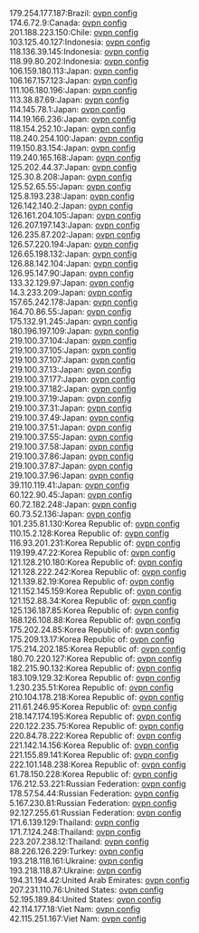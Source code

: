 179.254.177.187:Brazil: [ovpn config](vpn/179_254_177_187.ovpn)  
174.6.72.9:Canada: [ovpn config](vpn/174_6_72_9.ovpn)  
201.188.223.150:Chile: [ovpn config](vpn/201_188_223_150.ovpn)  
103.125.40.127:Indonesia: [ovpn config](vpn/103_125_40_127.ovpn)  
118.136.39.145:Indonesia: [ovpn config](vpn/118_136_39_145.ovpn)  
118.99.80.202:Indonesia: [ovpn config](vpn/118_99_80_202.ovpn)  
106.159.180.113:Japan: [ovpn config](vpn/106_159_180_113.ovpn)  
106.167.157.123:Japan: [ovpn config](vpn/106_167_157_123.ovpn)  
111.106.180.196:Japan: [ovpn config](vpn/111_106_180_196.ovpn)  
113.38.87.69:Japan: [ovpn config](vpn/113_38_87_69.ovpn)  
114.145.78.1:Japan: [ovpn config](vpn/114_145_78_1.ovpn)  
114.19.166.236:Japan: [ovpn config](vpn/114_19_166_236.ovpn)  
118.154.252.10:Japan: [ovpn config](vpn/118_154_252_10.ovpn)  
118.240.254.100:Japan: [ovpn config](vpn/118_240_254_100.ovpn)  
119.150.83.154:Japan: [ovpn config](vpn/119_150_83_154.ovpn)  
119.240.165.168:Japan: [ovpn config](vpn/119_240_165_168.ovpn)  
125.202.44.37:Japan: [ovpn config](vpn/125_202_44_37.ovpn)  
125.30.8.208:Japan: [ovpn config](vpn/125_30_8_208.ovpn)  
125.52.65.55:Japan: [ovpn config](vpn/125_52_65_55.ovpn)  
125.8.193.238:Japan: [ovpn config](vpn/125_8_193_238.ovpn)  
126.142.140.2:Japan: [ovpn config](vpn/126_142_140_2.ovpn)  
126.161.204.105:Japan: [ovpn config](vpn/126_161_204_105.ovpn)  
126.207.197.143:Japan: [ovpn config](vpn/126_207_197_143.ovpn)  
126.235.87.202:Japan: [ovpn config](vpn/126_235_87_202.ovpn)  
126.57.220.194:Japan: [ovpn config](vpn/126_57_220_194.ovpn)  
126.65.198.132:Japan: [ovpn config](vpn/126_65_198_132.ovpn)  
126.88.142.104:Japan: [ovpn config](vpn/126_88_142_104.ovpn)  
126.95.147.90:Japan: [ovpn config](vpn/126_95_147_90.ovpn)  
133.32.129.97:Japan: [ovpn config](vpn/133_32_129_97.ovpn)  
14.3.233.209:Japan: [ovpn config](vpn/14_3_233_209.ovpn)  
157.65.242.178:Japan: [ovpn config](vpn/157_65_242_178.ovpn)  
164.70.86.55:Japan: [ovpn config](vpn/164_70_86_55.ovpn)  
175.132.91.245:Japan: [ovpn config](vpn/175_132_91_245.ovpn)  
180.196.197.109:Japan: [ovpn config](vpn/180_196_197_109.ovpn)  
219.100.37.104:Japan: [ovpn config](vpn/219_100_37_104.ovpn)  
219.100.37.105:Japan: [ovpn config](vpn/219_100_37_105.ovpn)  
219.100.37.107:Japan: [ovpn config](vpn/219_100_37_107.ovpn)  
219.100.37.13:Japan: [ovpn config](vpn/219_100_37_13.ovpn)  
219.100.37.177:Japan: [ovpn config](vpn/219_100_37_177.ovpn)  
219.100.37.182:Japan: [ovpn config](vpn/219_100_37_182.ovpn)  
219.100.37.19:Japan: [ovpn config](vpn/219_100_37_19.ovpn)  
219.100.37.31:Japan: [ovpn config](vpn/219_100_37_31.ovpn)  
219.100.37.49:Japan: [ovpn config](vpn/219_100_37_49.ovpn)  
219.100.37.51:Japan: [ovpn config](vpn/219_100_37_51.ovpn)  
219.100.37.55:Japan: [ovpn config](vpn/219_100_37_55.ovpn)  
219.100.37.58:Japan: [ovpn config](vpn/219_100_37_58.ovpn)  
219.100.37.86:Japan: [ovpn config](vpn/219_100_37_86.ovpn)  
219.100.37.87:Japan: [ovpn config](vpn/219_100_37_87.ovpn)  
219.100.37.96:Japan: [ovpn config](vpn/219_100_37_96.ovpn)  
39.110.119.41:Japan: [ovpn config](vpn/39_110_119_41.ovpn)  
60.122.90.45:Japan: [ovpn config](vpn/60_122_90_45.ovpn)  
60.72.182.248:Japan: [ovpn config](vpn/60_72_182_248.ovpn)  
60.73.52.136:Japan: [ovpn config](vpn/60_73_52_136.ovpn)  
101.235.81.130:Korea Republic of: [ovpn config](vpn/101_235_81_130.ovpn)  
110.15.2.128:Korea Republic of: [ovpn config](vpn/110_15_2_128.ovpn)  
116.93.201.231:Korea Republic of: [ovpn config](vpn/116_93_201_231.ovpn)  
119.199.47.22:Korea Republic of: [ovpn config](vpn/119_199_47_22.ovpn)  
121.128.210.180:Korea Republic of: [ovpn config](vpn/121_128_210_180.ovpn)  
121.128.222.242:Korea Republic of: [ovpn config](vpn/121_128_222_242.ovpn)  
121.139.82.19:Korea Republic of: [ovpn config](vpn/121_139_82_19.ovpn)  
121.152.145.159:Korea Republic of: [ovpn config](vpn/121_152_145_159.ovpn)  
121.152.88.34:Korea Republic of: [ovpn config](vpn/121_152_88_34.ovpn)  
125.136.187.85:Korea Republic of: [ovpn config](vpn/125_136_187_85.ovpn)  
168.126.108.88:Korea Republic of: [ovpn config](vpn/168_126_108_88.ovpn)  
175.202.24.85:Korea Republic of: [ovpn config](vpn/175_202_24_85.ovpn)  
175.209.13.17:Korea Republic of: [ovpn config](vpn/175_209_13_17.ovpn)  
175.214.202.185:Korea Republic of: [ovpn config](vpn/175_214_202_185.ovpn)  
180.70.220.127:Korea Republic of: [ovpn config](vpn/180_70_220_127.ovpn)  
182.215.90.132:Korea Republic of: [ovpn config](vpn/182_215_90_132.ovpn)  
183.109.129.32:Korea Republic of: [ovpn config](vpn/183_109_129_32.ovpn)  
1.230.235.51:Korea Republic of: [ovpn config](vpn/1_230_235_51.ovpn)  
210.104.178.218:Korea Republic of: [ovpn config](vpn/210_104_178_218.ovpn)  
211.61.246.95:Korea Republic of: [ovpn config](vpn/211_61_246_95.ovpn)  
218.147.174.195:Korea Republic of: [ovpn config](vpn/218_147_174_195.ovpn)  
220.122.235.75:Korea Republic of: [ovpn config](vpn/220_122_235_75.ovpn)  
220.84.78.222:Korea Republic of: [ovpn config](vpn/220_84_78_222.ovpn)  
221.142.14.156:Korea Republic of: [ovpn config](vpn/221_142_14_156.ovpn)  
221.155.89.141:Korea Republic of: [ovpn config](vpn/221_155_89_141.ovpn)  
222.101.148.238:Korea Republic of: [ovpn config](vpn/222_101_148_238.ovpn)  
61.78.150.228:Korea Republic of: [ovpn config](vpn/61_78_150_228.ovpn)  
176.212.53.221:Russian Federation: [ovpn config](vpn/176_212_53_221.ovpn)  
178.57.54.44:Russian Federation: [ovpn config](vpn/178_57_54_44.ovpn)  
5.167.230.81:Russian Federation: [ovpn config](vpn/5_167_230_81.ovpn)  
92.127.255.61:Russian Federation: [ovpn config](vpn/92_127_255_61.ovpn)  
171.6.139.129:Thailand: [ovpn config](vpn/171_6_139_129.ovpn)  
171.7.124.248:Thailand: [ovpn config](vpn/171_7_124_248.ovpn)  
223.207.238.12:Thailand: [ovpn config](vpn/223_207_238_12.ovpn)  
88.226.126.229:Turkey: [ovpn config](vpn/88_226_126_229.ovpn)  
193.218.118.161:Ukraine: [ovpn config](vpn/193_218_118_161.ovpn)  
193.218.118.87:Ukraine: [ovpn config](vpn/193_218_118_87.ovpn)  
194.31.194.42:United Arab Emirates: [ovpn config](vpn/194_31_194_42.ovpn)  
207.231.110.76:United States: [ovpn config](vpn/207_231_110_76.ovpn)  
52.195.189.84:United States: [ovpn config](vpn/52_195_189_84.ovpn)  
42.114.177.18:Viet Nam: [ovpn config](vpn/42_114_177_18.ovpn)  
42.115.251.167:Viet Nam: [ovpn config](vpn/42_115_251_167.ovpn)  
